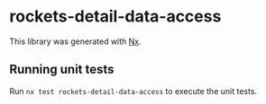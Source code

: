 # rockets-detail-data-access

This library was generated with [Nx](https://nx.dev).

## Running unit tests

Run `nx test rockets-detail-data-access` to execute the unit tests.
